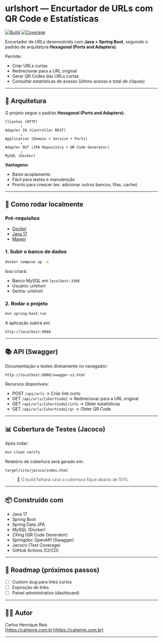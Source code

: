 # urlshort — Encurtador de URLs com QR Code e Estatísticas

[![Build](https://github.com/Carlos-Henreis/encurtador-url-api/actions/workflows/maven.yml/badge.svg)](https://github.com/Carlos-Henreis/encurtador-url-api/actions)
[![Coverage](https://img.shields.io/badge/coverage-80%25-brightgreen)](./target/site/jacoco/index.html)

Encurtador de URLs desenvolvido com **Java + Spring Boot**, seguindo o padrão de arquitetura **Hexagonal (Ports and Adapters)**.

Permite:

- Criar URLs curtas
- Redirecionar para a URL original
- Gerar QR Codes das URLs curtas
- Consultar estatísticas de acesso (último acesso e total de cliques)

---

## 📐 Arquitetura

O projeto segue o padrão **Hexagonal (Ports and Adapters)**:

```
Clientes (HTTP) 
       ↓
Adapter IN (Controller REST)
       ↓
Application (Domain + Service + Ports)
       ↓
Adapter OUT (JPA Repository + QR Code Generator)
       ↓
MySQL (Docker)
```

**Vantagens:**

- Baixo acoplamento
- Fácil para testes e manutenção
- Pronto para crescer (ex: adicionar outros bancos, filas, cache)

---

## 🚀 Como rodar localmente

### Pré-requisitos

- [Docker](https://www.docker.com/get-started/)
- [Java 17](https://adoptopenjdk.net/)
- [Maven](https://maven.apache.org/install.html)

### 1. Subir o banco de dados

```bash
docker compose up -d
```

Isso criará:

- Banco MySQL em `localhost:3306`
- Usuário: urlshort
- Senha: urlshort

### 2. Rodar o projeto

```bash
mvn spring-boot:run
```

A aplicação subirá em:

```
http://localhost:8080
```

---

## 📚 API (Swagger)

Documentação e testes diretamente no navegador:

```
http://localhost:8080/swagger-ui.html
```

Recursos disponíveis:

- POST `/api/urls` → Criar link curto
- GET `/api/urls/{shortCode}` → Redirecionar para a URL original
- GET `/api/urls/{shortCode}/info` → Obter estatísticas
- GET `/api/urls/{shortCode}/qr` → Obter QR Code

---

## 📊 Cobertura de Testes (Jacoco)

Após rodar:

```bash
mvn clean verify
```

Relatório de cobertura será gerado em:

```
target/site/jacoco/index.html
```

> 🚦 O build falhará caso a cobertura fique abaixo de 50%.

---

## 📦 Construído com

- Java 17
- Spring Boot
- Spring Data JPA
- MySQL (Docker)
- ZXing (QR Code Generator)
- Springdoc OpenAPI (Swagger)
- Jacoco (Test Coverage)
- GitHub Actions (CI/CD)

---

## 📌 Roadmap (próximos passos)

- [ ] Custom slug para links curtos
- [ ] Expiração de links
- [ ] Painel administrativo (dashboard)

---

## 🧑‍💻 Autor

Carlos Henrique Reis  
[https://cahenre.com.br](https://cahenre.com.br)

---
